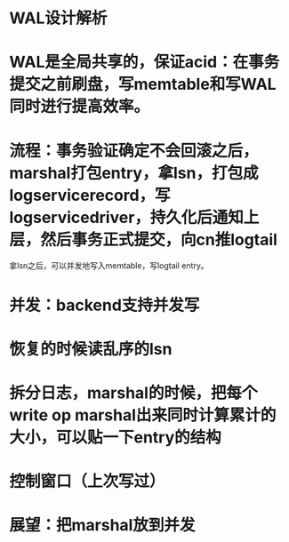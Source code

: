 # WAL设计解析

# WAL是全局共享的，保证acid：在事务提交之前刷盘，写memtable和写WAL同时进行提高效率。

# 流程：事务验证确定不会回滚之后，marshal打包entry，拿lsn，打包成logservicerecord，写logservicedriver，持久化后通知上层，然后事务正式提交，向cn推logtail
拿lsn之后，可以并发地写入memtable，写logtail entry。
# 并发：backend支持并发写
# 恢复的时候读乱序的lsn
# 拆分日志，marshal的时候，把每个write op marshal出来同时计算累计的大小，可以贴一下entry的结构
# 控制窗口（上次写过）
# 展望：把marshal放到并发
